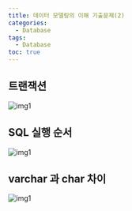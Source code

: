 ```yaml
---
title: 데이터 모델링의 이해 기출문제(2)
categories:
  - Database
tags:
  - Database
toc: true
---
```


## 트랜잭션
![img1](./images/../../../../assets/images/d28.JPG)

## SQL 실행 순서

![img1](./images/../../../../assets/images/d29.JPG)

## varchar 과 char 차이

![img1](./images/../../../../assets/images/d30.JPG)